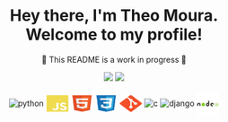 <h1 align="center">
    Hey there, I'm Theo Moura. Welcome to my profile!
</h1>
 <p align="center">
  🚧 This README is a work in progress 🚧
</p>

<div align="center">

  <img height="150em" src="http://git-stats-definitive.vercel.app/api?username=theomilll&theme=tokyonight&show_icons=true" />
  <img height="150em" src="http://git-stats-definitive.vercel.app/api/top-langs/?username=theomilll&layout=compact&theme=tokyonight" />
  
</div>

<div align="center" valign="top"><br>
  <img align="center" alt="python" height="30" width="30" src="https://raw.githubusercontent.com/jmnote/z-icons/master/svg/python.svg">
  <img align="center" alt="Js" height="30" width="40" src="https://raw.githubusercontent.com/devicons/devicon/master/icons/javascript/javascript-plain.svg">
  <img align="center" alt="HTML" height="30" width="40" src="https://raw.githubusercontent.com/devicons/devicon/master/icons/html5/html5-original.svg">
  <img align="center" alt="CSS" height="30" width="40" src="https://raw.githubusercontent.com/devicons/devicon/master/icons/css3/css3-original.svg">
  <img align="center" alt="git" height="30" width="40" src="https://raw.githubusercontent.com/devicons/devicon/master/icons/git/git-original.svg">
  <img align="center" alt="c" height="30" width="40" src="https://raw.githubusercontent.com/jmnote/z-icons/master/svg/c.svg">
  <img align="center" alt="django" width="40" height="30" src="https://cdn.worldvectorlogo.com/logos/django.svg"/>
  <img align="center" alt="nodejs" width="40" height="40" src="https://raw.githubusercontent.com/devicons/devicon/master/icons/nodejs/nodejs-original-wordmark.svg"/>
 </div><br>
